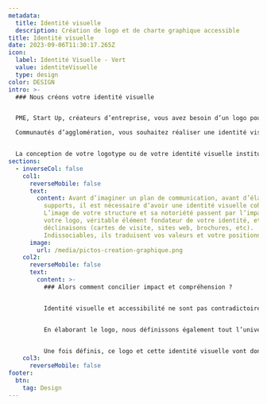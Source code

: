 ```yaml
---
metadata:
  title: Identité visuelle
  description: Création de logo et de charte graphique accessible
title: Identité visuelle
date: 2023-09-06T11:30:17.265Z
icon:
  label: Identité Visuelle - Vert
  value: identiteVisuelle
  type: design
color: DESIGN
intro: >-
  ### Nous créons votre identité visuelle


  PME, Start Up, créateurs d’entreprise, vous avez besoin d’un logo pour lancer votre communication ?

  Communautés d’agglomération, vous souhaitez réaliser une identité visuelle propre à votre SCOT, votre PLUi ou votre PADD ?


  La conception de votre logotype ou de votre identité visuelle institutionnelle ou évènementielle est une étape fondamentale dans votre communication. La promotion de votre offre, de votre service ou de vos évènements permet de toucher votre public et de créer une relation durable.
sections:
  - inverseCol: false
    col1:
      reverseMobile: false
      text:
        content: Avant d’imaginer un plan de communication, avant d’élaborer des
          supports, il est nécessaire d’avoir une identité visuelle cohérente.
          L’image de votre structure et sa notoriété passent par l’impact de
          votre logo, véritable élément fondateur de votre identité, et de ses
          déclinaisons (cartes de visite, sites web, brochures, etc).
          Indissociables, ils traduisent vos valeurs et votre positionnement.
      image:
        url: /media/pictos-creation-graphique.png
    col2:
      reverseMobile: false
      text:
        content: >-
          ### Alors comment concilier impact et compréhension ?


          Identité visuelle et accessibilité ne sont pas contradictoires. Une identité graphique peut être pensée en étant à la fois esthétique et accessible à tous. Un logo trop simple n’est pas un bon logo ? Et pourquoi pas ! Un logo sobre et épuré, donnant des informations essentielles, est un logo visuellement impactant. Un bon logo est un logo universel.


          En élaborant le logo, nous définissons également tout l’univers graphique environnant : l’identité visuelle. Les couleurs, les signes, les formes, les typographies, les motifs… Par le biais d’un brief créatif, nous envisageons avec vous des axes de travail pouvant nourrir notre réflexion. De ces axes découleront des propositions créatives.


          Une fois définis, ce logo et cette identité visuelle vont donner lieu à des déclinaisons. Afin d’avoir un univers graphique cohérent et fédérateur, l’identité visuelle se décline sur tous types de supports : carte de visite, brochure, plaquette, site web, signalétique…
    col3:
      reverseMobile: false
footer:
  btn:
    tag: Design
---
```

